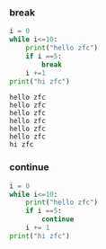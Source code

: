 
### break


```python
i = 0
while i<=10:
    print("hello zfc")
    if i ==5:
        break
    i +=1
print("hi zfc")
```

    hello zfc
    hello zfc
    hello zfc
    hello zfc
    hello zfc
    hello zfc
    hi zfc
    

### continue


```python
i = 0
while i<=10:
    print("hello zfc")
    if i ==5:
        continue
    i += 1
print("hi zfc")  
```
